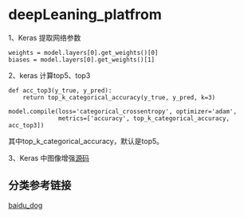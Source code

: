 # deepLeaning_platfrom
1、Keras 提取网络参数 <br>
```
weights = model.layers[0].get_weights()[0]
biases = model.layers[0].get_weights()[1]
```
2、keras 计算top5、top3

```
def acc_top3(y_true, y_pred):
    return top_k_categorical_accuracy(y_true, y_pred, k=3)

model.compile(loss='categorical_crossentropy', optimizer='adam',
              metrics=['accuracy', top_k_categorical_accuracy, acc_top3])
```
其中top_k_categorical_accuracy，默认是top5。

3、Keras 中图像增强[源码](https://github.com/keras-team/keras-preprocessing/blob/master/keras_preprocessing/image.py)

## 分类参考链接
[baidu_dog](https://github.com/ahangchen/keras-dogs)
